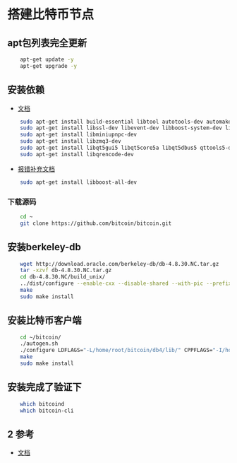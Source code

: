 # 搭建比特币节点

## apt包列表完全更新
```bash
    apt-get update -y
    apt-get upgrade -y
```

## 安装依赖

* [文档](https://github.com/bitcoin/bitcoin/blob/master/doc/build-unix.md)
```bash
    sudo apt-get install build-essential libtool autotools-dev automake pkg-config bsdmainutils python3
    sudo apt-get install libssl-dev libevent-dev libboost-system-dev libboost-filesystem-dev libboost-chrono-dev libboost-test-dev libboost-thread-dev
    sudo apt-get install libminiupnpc-dev
    sudo apt-get install libzmq3-dev
    sudo apt-get install libqt5gui5 libqt5core5a libqt5dbus5 qttools5-dev qttools5-dev-tools libprotobuf-dev protobuf-compiler
    sudo apt-get install libqrencode-dev
```
* [报错补充文档](https://www.zh30.com/ubuntu-cmake-could-not-find-boost.html)

```bash
    sudo apt-get install libboost-all-dev
```
### 下载源码

```bash
    cd ~
    git clone https://github.com/bitcoin/bitcoin.git
```

## 安装berkeley-db

```bash
    wget http://download.oracle.com/berkeley-db/db-4.8.30.NC.tar.gz
    tar -xzvf db-4.8.30.NC.tar.gz
    cd db-4.8.30.NC/build_unix/
    ../dist/configure --enable-cxx --disable-shared --with-pic --prefix=/home/root/bitcoin/db4/
    make
    sudo make install
```

## 安装比特币客户端

```bash
    cd ~/bitcoin/
    ./autogen.sh
    ./configure LDFLAGS="-L/home/root/bitcoin/db4/lib/" CPPFLAGS="-I/home/root/bitcoin/db4/include/"
    make
    sudo make install
```

## 安装完成了验证下

```bash
    which bitcoind
    which bitcoin-cli
```

## 2 参考

* [文档](https://book.8btc.com/books/6/masterbitcoin2cn/_book/ch03.html)
